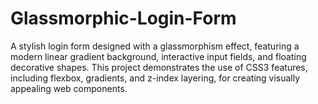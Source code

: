 # Glassmorphic-Login-Form
A stylish login form designed with a glassmorphism effect, featuring a modern linear gradient background, interactive input fields, and floating decorative shapes. This project demonstrates the use of CSS3 features, including flexbox, gradients, and z-index layering, for creating visually appealing web components.

